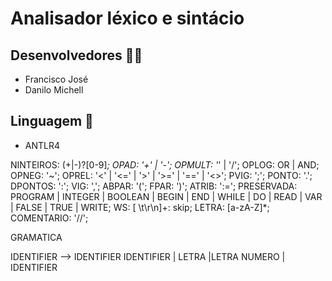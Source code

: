 # Analisador léxico e sintácio

## Desenvolvedores 🧑‍💻

- Francisco José
- Danilo Michell

## Linguagem 📘

- ANTLR4


NINTEIROS: (+|-)?[0-9]*;
OPAD:  '+' | '-';
OPMULT:  '*' | '/';
OPLOG: OR | AND;
OPNEG: '~';
OPREL: '<' | '<=' | '>' | '>=' | '==' | '<>';
PVIG: ';';
PONTO: '.';
DPONTOS: ':';
VIG: ',';
ABPAR: '(';
FPAR: ')';
ATRIB: ':=';
PRESERVADA: PROGRAM | INTEGER | BOOLEAN |
BEGIN | END | WHILE | DO | READ | VAR | FALSE | TRUE | WRITE;
WS: [ \t\r\n]+: skip;
LETRA: [a-zA-Z]*;
COMENTARIO: '//';


GRAMATICA

IDENTIFIER --> IDENTIFIER IDENTIFIER | LETRA |LETRA NUMERO | IDENTIFIER
